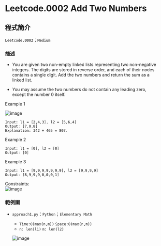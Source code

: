 # Leetcode.0002 Add Two Numbers
## 程式簡介
`Leetcode.0002`；`Medium`
### 簡述
* You are given two non-empty linked lists representing two non-negative integers. The digits are stored in reverse order, and each of their nodes contains a single digit. Add the two numbers and return the sum as a linked list.

* You may assume the two numbers do not contain any leading zero, except the number 0 itself.


Example 1  

![image](https://user-images.githubusercontent.com/93152909/157114286-c271177e-fcfd-4d44-b6ef-3df7febc9268.png)

```
Input: l1 = [2,4,3], l2 = [5,6,4]
Output: [7,0,8]
Explanation: 342 + 465 = 807.
```
Example 2
```
Input: l1 = [0], l2 = [0]
Output: [0]
```
Example 3
```
Input: l1 = [9,9,9,9,9,9,9], l2 = [9,9,9,9]
Output: [8,9,9,9,0,0,0,1]
```
Constraints:  
![image](https://user-images.githubusercontent.com/93152909/157110902-4b65a7f6-69b4-4134-b203-dc30fbbf6a71.png)

### 範例圖
* `approach1.py`：`Python`；`Elementary Math`
  *  `Time:O(max(n,m))` `Space:O(max(n,m))`
  *  `n: len(l1)` `m: len(l2)` 
  
  ![image](https://user-images.githubusercontent.com/93152909/157111335-bc3400b3-e848-4c14-a80b-1b17229db905.png)

